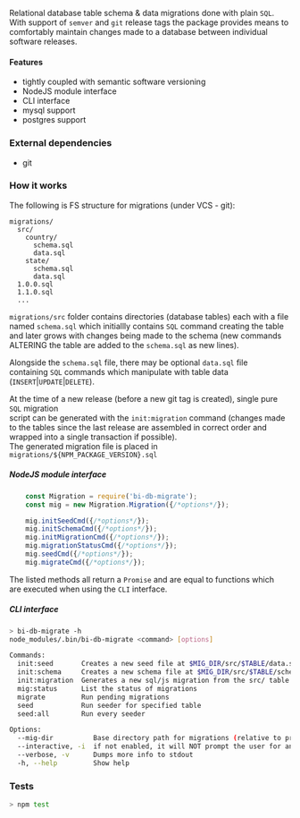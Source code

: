 Relational database table schema & data migrations done with plain `SQL`.  
With support of `semver` and `git` release tags the package provides means to
comfortably maintain changes made to a database between individual software releases.

#### Features

* tightly coupled with semantic software versioning
* NodeJS module interface
* CLI interface
* mysql support
* postgres support

### External dependencies

* git

### How it works

The following is FS structure for migrations (under VCS - git):
```
migrations/
  src/
    country/
      schema.sql
      data.sql
    state/
      schema.sql
      data.sql
  1.0.0.sql
  1.1.0.sql
  ...
```

`migrations/src` folder contains directories (database tables) each with a file 
named `schema.sql` which initiallly contains `SQL` command creating the table  
and later grows with changes being made to the schema (new commands ALTERING the table are added to the `schema.sql` as new lines).  

Alongside the `schema.sql` file, there may be optional `data.sql` file  
containing `SQL` commands which manipulate with table data (`INSERT`|`UPDATE`|`DELETE`).

At the time of a new release (before a new git tag is created), single pure `SQL` migration  
script can be generated with the `init:migration` command (changes made to the tables since the last release are assembled in correct order and wrapped into a single transaction if possible).  
The generated migration file is placed in `migrations/${NPM_PACKAGE_VERSION}.sql`


##### NodeJS module interface

```javascript
    const Migration = require('bi-db-migrate');
    const mig = new Migration.Migration({/*options*/});

    mig.initSeedCmd({/*options*/});
    mig.initSchemaCmd({/*options*/});
    mig.initMigrationCmd({/*options*/});
    mig.migrationStatusCmd({/*options*/});
    mig.seedCmd({/*options*/});
    mig.migrateCmd({/*options*/});
```

The listed methods all return a `Promise` and are equal to functions which  
are executed when using the `CLI` interface.


##### CLI interface

```bash
> bi-db-migrate -h
node_modules/.bin/bi-db-migrate <command> [options]

Commands:
  init:seed       Creates a new seed file at $MIG_DIR/src/$TABLE/data.sql and opens it with $EDITOR
  init:schema     Creates a new schema file at $MIG_DIR/src/$TABLE/schema.sql and opens it with $EDITOR
  init:migration  Generates a new sql/js migration from the src/ table files                                     [aliases: init:mig]
  mig:status      List the status of migrations                                                                  [aliases: migration:status]
  migrate         Run pending migrations
  seed            Run seeder for specified table
  seed:all        Run every seeder

Options:
  --mig-dir          Base directory path for migrations (relative to project root dir)                           [string] [default: "migrations"]
  --interactive, -i  if not enabled, it will NOT prompt the user for anything.                                   [boolean] [default: false]
  --verbose, -v      Dumps more info to stdout                                                                   [count] [default: 1]
  -h, --help         Show help                                                                                   [boolean]
```


### Tests

```bash
> npm test
```
